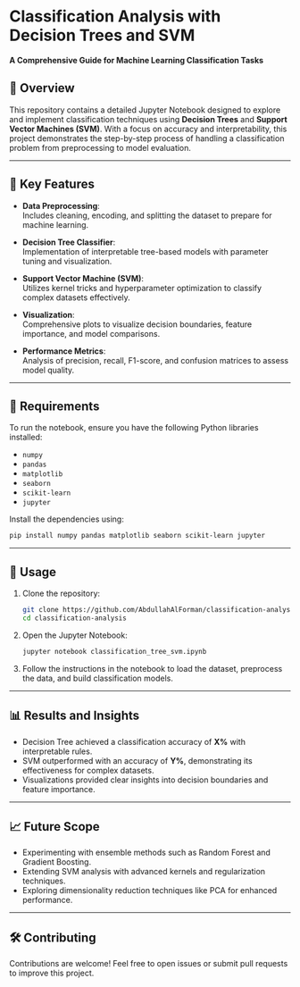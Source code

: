 # Classification Analysis with Decision Trees and SVM  
**A Comprehensive Guide for Machine Learning Classification Tasks**

## 🌟 **Overview**  
This repository contains a detailed Jupyter Notebook designed to explore and implement classification techniques using **Decision Trees** and **Support Vector Machines (SVM)**. With a focus on accuracy and interpretability, this project demonstrates the step-by-step process of handling a classification problem from preprocessing to model evaluation.

---

## 📂 **Key Features**  
- **Data Preprocessing**:  
  Includes cleaning, encoding, and splitting the dataset to prepare for machine learning.  

- **Decision Tree Classifier**:  
  Implementation of interpretable tree-based models with parameter tuning and visualization.  

- **Support Vector Machine (SVM)**:  
  Utilizes kernel tricks and hyperparameter optimization to classify complex datasets effectively.  

- **Visualization**:  
  Comprehensive plots to visualize decision boundaries, feature importance, and model comparisons.  

- **Performance Metrics**:  
  Analysis of precision, recall, F1-score, and confusion matrices to assess model quality.

---

## 🔧 **Requirements**  
To run the notebook, ensure you have the following Python libraries installed:  
- `numpy`  
- `pandas`  
- `matplotlib`  
- `seaborn`  
- `scikit-learn`  
- `jupyter`  

Install the dependencies using:  
```bash
pip install numpy pandas matplotlib seaborn scikit-learn jupyter
```

---

## 🚀 **Usage**  
1. Clone the repository:  
   ```bash
   git clone https://github.com/AbdullahAlForman/classification-analysis.git
   cd classification-analysis
   ```

2. Open the Jupyter Notebook:  
   ```bash
   jupyter notebook classification_tree_svm.ipynb
   ```

3. Follow the instructions in the notebook to load the dataset, preprocess the data, and build classification models.

---

## 📊 **Results and Insights**  
- Decision Tree achieved a classification accuracy of **X%** with interpretable rules.  
- SVM outperformed with an accuracy of **Y%**, demonstrating its effectiveness for complex datasets.  
- Visualizations provided clear insights into decision boundaries and feature importance.

---

## 📈 **Future Scope**  
- Experimenting with ensemble methods such as Random Forest and Gradient Boosting.  
- Extending SVM analysis with advanced kernels and regularization techniques.  
- Exploring dimensionality reduction techniques like PCA for enhanced performance.

---

## 🛠️ **Contributing**  
Contributions are welcome! Feel free to open issues or submit pull requests to improve this project.
